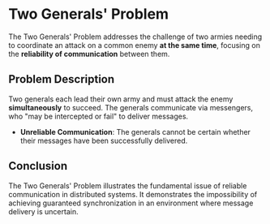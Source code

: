 # Two Generals' Problem
The Two Generals' Problem addresses the challenge of two armies needing to coordinate an attack on a common enemy **at the same time**, focusing on the **reliability of communication** between them.

## Problem Description
 Two generals each lead their own army and must attack the enemy **simultaneously** to succeed. The generals communicate via messengers, who "may be intercepted or fail" to deliver messages.

- **Unreliable Communication**: The generals cannot be certain whether their messages have been successfully delivered.

## Conclusion
The Two Generals' Problem illustrates the fundamental issue of reliable communication in distributed systems. It demonstrates the impossibility of achieving guaranteed synchronization in an environment where message delivery is uncertain.
